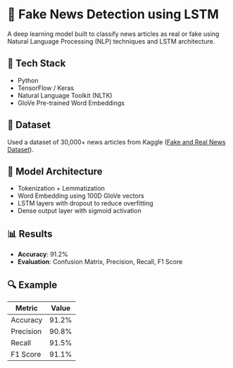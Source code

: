 # 📰 Fake News Detection using LSTM

A deep learning model built to classify news articles as real or fake using Natural Language Processing (NLP) techniques and LSTM architecture.

## 🔧 Tech Stack
- Python
- TensorFlow / Keras
- Natural Language Toolkit (NLTK)
- GloVe Pre-trained Word Embeddings

## 📁 Dataset
Used a dataset of 30,000+ news articles from Kaggle ([Fake and Real News Dataset](https://www.kaggle.com/datasets/clmentbisaillon/fake-and-real-news-dataset)).

## 🧠 Model Architecture
- Tokenization + Lemmatization
- Word Embedding using 100D GloVe vectors
- LSTM layers with dropout to reduce overfitting
- Dense output layer with sigmoid activation

## 📊 Results
- **Accuracy**: 91.2%
- **Evaluation**: Confusion Matrix, Precision, Recall, F1 Score

## 🔍 Example
| Metric        | Value   |
|---------------|---------|
| Accuracy      | 91.2%   |
| Precision     | 90.8%   |
| Recall        | 91.5%   |
| F1 Score      | 91.1%   |
